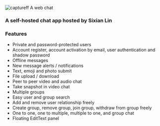 ![captureff](https://user-images.githubusercontent.com/22565449/29975832-dbe886fa-8f05-11e7-8b63-d55af5ee3bb9.PNG)
A web chat 


### A self-hosted chat app hosted by Sixian Lin

### Features
 - Private and password-protected users
 - Account register, account activation by email, user authentication and shadow password
 - Offline messages 
 - New message alerts / notifications
 - Text, emoji and photo submit
 - File upload / download
 - Peer to peer video and audio chat
 - Take snapshot in video chat
 - Multiple groups
 - Easy user and group search
 - Add and remove user relationship freely 
 - Create group, remove group, join group, withdraw from group freely
 - One to one, one to multiple, multiple to one, and group chat
 - Floating EditText panel
  
